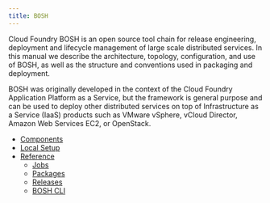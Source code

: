 ```yaml
---
title: BOSH 
---
```


Cloud Foundry BOSH is an open source tool chain for release engineering, deployment and lifecycle management of large scale distributed services. In this manual we describe the architecture, topology, configuration, and use of BOSH, as well as the structure and conventions used in packaging and deployment.

BOSH was originally developed in the context of the Cloud Foundry Application Platform as a Service, but the framework is general purpose and can be used to deploy other distributed services on top of Infrastructure as a Service (IaaS) products such as VMware vSphere, vCloud Director, Amazon Web Services EC2, or OpenStack.

* [Components](components/index.html)
* [Local Setup](setup/index.html)
* [Reference](reference/index.html)
  * [Jobs](reference/jobs.html)
  * [Packages](reference/packages.html)
  * [Releases](reference/releases.html)
  * [BOSH CLI](reference/bosh-cli.html) 
